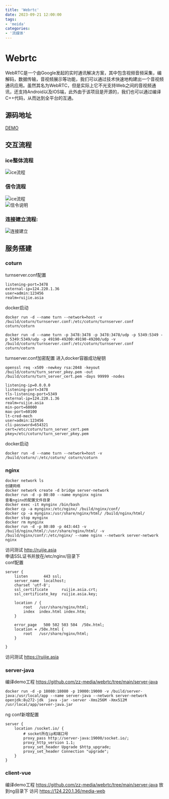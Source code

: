 ```yaml
---
title: 'Webrtc'
date: 2023-09-21 12:00:00
tags:
- 'meida'
categories:
- '流媒体'
---
```

# Webrtc
WebRTC是一个由Google发起的实时通讯解决方案，其中包含视频音频采集，编解码，数据传输，音视频展示等功能，我们可以通过技术快速地构建出一个音视频通讯应用。虽然其名为WebRTC，但是实际上它不光支持Web之间的音视频通讯，还支持Android以及IOS端，此外由于该项目是开源的，我们也可以通过编译C++代码，从而达到全平台的互通。
## 源码地址
[DEMO](https://github.com/zz-media/webrtc)
## 交互流程
### ice整体流程
![ice流程](./Webrtc.assets/ice.jpg)
### 信令流程
![ice流程](./Webrtc.assets/signal.jpg)  
![信令说明](./Webrtc.assets/signal2.jpg)  
### 连接建立流程:
![连接建立](./Webrtc.assets/peer.png)  

## 服务搭建
### coturn
turnserver.conf配置
```
listening-port=3478
external-ip=124.220.1.36
user=admin:123456
realm=ruijie.asia
```
docker启动
```
docker run -d --name turn --network=host -v /build/coturn/turnserver.conf:/etc/coturn/turnserver.conf coturn/coturn
```
```
docker run -d --name turn -p 3478:3478 -p 3478:3478/udp -p 5349:5349 -p 5349:5349/udp -p 49190-49200:49190-49200/udp -v /build/coturn/turnserver.conf:/etc/coturn/turnserver.conf coturn/coturn
```
turnserver.conf加密配置
进入docker容器成功秘钥
```
openssl req -x509 -newkey rsa:2048 -keyout /build/coturn/turn_server_pkey.pem -out /build/coturn/turn_server_cert.pem -days 99999 -nodes
```
```
listening-ip=0.0.0.0
listening-port=3478
tls-listening-port=5349
external-ip=124.220.1.36
realm=ruijie.asia
min-port=60000
max-port=60100
lt-cred-mech
user=admin:123456
cli-password=654321
cert=/etc/coturn/turn_server_cert.pem
pkey=/etc/coturn/turn_server_pkey.pem
```
docker启动
```
docker run -d --name turn --network=host -v /build/coturn/:/etc/coturn/ coturn/coturn
```

### nginx
```
docker network ls
创建网络
docker network create -d bridge server-network
docker run -d -p 80:80 --name mynginx nginx
查看nginx的配置文件目录
docker exec -it mynginx /bin/bash
docker cp -a mynginx:/etc/nginx/ /build/nginx/conf/
docker cp -a mynginx:/usr/share/nginx/html/ /build/nginx/html/
docker stop mynginx
docker rm mynginx
docker run -d -p 80:80 -p 443:443 -v /build/nginx/html/:/usr/share/nginx/html/ -v /build/nginx/conf/:/etc/nginx/ --name nginx --network server-network nginx
```
访问测试 http://ruijie.asia  
申请SSL证书并放在/etc/nginx/目录下  
conf配置
```
server {
    listen       443 ssl;
    server_name  localhost;
    charset 'utf-8';
    ssl_certificate      ruijie.asia.crt;
    ssl_certificate_key  ruijie.asia.key;

    location / {
        root   /usr/share/nginx/html;
        index  index.html index.htm;
    }

    error_page   500 502 503 504  /50x.html;
    location = /50x.html {
        root   /usr/share/nginx/html;
    }

}
```
访问测试 https://ruijie.asia  
### server-java
编译demo工程 https://github.com/zz-media/webrtc/tree/main/server-java
```
docker run -d -p 18080:18080 -p 19000:19000 -v /build/server-java:/usr/local/app --name server-java --network server-network openjdk:8u272-jdk  java -jar -server -Xms256M -Xmx512M /usr/local/app/server-java.jar
```
ng conf新增配置
```
server {
    location /socket.io/ {
        # socket所在ip和端口号
        proxy_pass http://server-java:19000/socket.io/;
        proxy_http_version 1.1;
        proxy_set_header Upgrade $http_upgrade;
        proxy_set_header Connection "upgrade";
    } 
}
```
### client-vue
编译demo工程 https://github.com/zz-media/webrtc/tree/main/server-java
放到ng目录下
访问 https://124.220.1.36/media-web